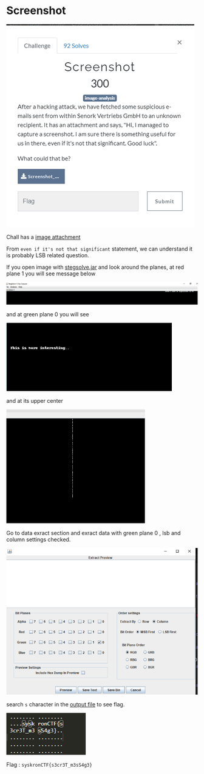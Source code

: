 # Screenshot
![](../../assets/Wednesday/screenshot_1.png)

Chall has a [image attachment](../../assets/Wednesday/Screenshot_2020-05-19_at_11.38.08_AM.png)  

From `even if it's not that significant` statement,  we can understand it is probably LSB related question.

If you open image with [stegsolve.jar](https://github.com/eugenekolo/sec-tools/tree/master/stego/stegsolve/stegsolve) and look around the planes, at red plane 1 you will see message below

![](../../assets/Wednesday/screenshot_2.png)

and at green plane 0 you will see

![](../../assets/Wednesday/screenshot_3.png) 

and  at its upper center

![](../../assets/Wednesday/screenshot_4.png)

Go to data exract section and exract data with green plane 0 , lsb and column settings checked.

![](../../assets/Wednesday/screenshot_5.png)

search `s` character in the [output file](../assets/Wednesday/Screenshot_output.txt)  to see flag.

![](../../assets/Wednesday/screenshot_6.png)

Flag : `syskronCTF{s3cr3T_m3sS4g3}`
